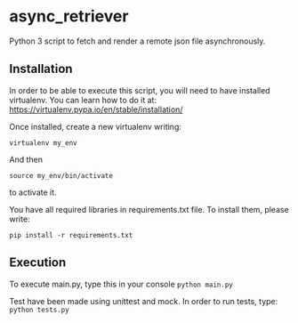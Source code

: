 # async_retriever

Python 3 script to fetch and render a remote json file asynchronously.

## Installation

In order to be able to execute this script, you will need to have installed virtualenv. You can learn how to do it at: https://virtualenv.pypa.io/en/stable/installation/

Once installed, create a new virtualenv writing:

```
virtualenv my_env
```

And then
```
source my_env/bin/activate
```

to activate it.

You have all required libraries in requirements.txt file. To install them, please write:
```
pip install -r requirements.txt
```

## Execution

To execute main.py, type this in your console
```python main.py```

Test have been made using unittest and mock. In order to run tests, type:
```python tests.py```

